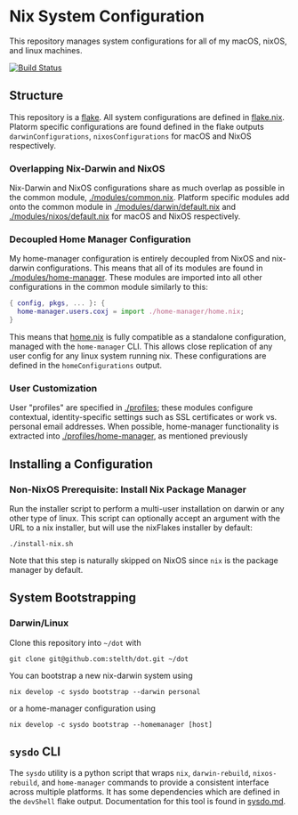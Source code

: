 # Nix System Configuration

This repository manages system configurations for all of my
macOS, nixOS, and linux machines.

[![Build Status](https://api.cirrus-ci.com/github/stelth/dot.svg?branch=master)](https://cirrus-ci.com/github/stelth/dot)

## Structure

This repository is a [flake](https://nixos.wiki/wiki/Flakes). All system configurations are defined
in [flake.nix](./flake.nix). Platorm specific configurations are found defined in the flake outputs
`darwinConfigurations`, `nixosConfigurations` for macOS and NixOS respectively.

### Overlapping Nix-Darwin and NixOS

Nix-Darwin and NixOS configurations share as much overlap as possible in the common module, [./modules/common.nix](./modules/common.nix).
Platform specific modules add onto the common module in [./modules/darwin/default.nix](./modules/darwin/default.nix) and [./modules/nixos/default.nix](./modules/nixos/default.nix) for macOS and NixOS respectively.

### Decoupled Home Manager Configuration

My home-manager configuration is entirely decoupled from NixOS and nix-darwin configurations.
This means that all of its modules are found in [./modules/home-manager](./modules/home-manager).
These modules are imported into all other configurations in the common module similarly to this:

```nix
{ config, pkgs, ... }: {
  home-manager.users.coxj = import ./home-manager/home.nix;
}
```

This means that [home.nix](./modules/home-manager/home.nix) is fully compatible as a standalone configuration, managed with the `home-manager` CLI.
This allows close replication of any user config for any linux system running nix. These configurations are defined in the `homeConfigurations` output.

### User Customization

User "profiles" are specified in [./profiles](./profiles); these modules configure
contextual, identity-specific settings such as SSL certificates or work vs. personal email addresses.
When possible, home-manager functionality is extracted into [./profiles/home-manager](./profiles/home-manager), as mentioned previously

## Installing a Configuration

### Non-NixOS Prerequisite: Install Nix Package Manager

Run the installer script to perform a multi-user installation
on darwin or any other type of linux. This script can optionally accept an argument with the URL to a nix installer, but will use the nixFlakes installer by default:

```bash:
./install-nix.sh
```

Note that this step is naturally skipped on NixOS since `nix` is the package manager by default.

## System Bootstrapping

### Darwin/Linux

Clone this repository into `~/dot` with

```bash:
git clone git@github.com:stelth/dot.git ~/dot
```

You can bootstrap a new nix-darwin system using

```bash:
nix develop -c sysdo bootstrap --darwin personal
```

or a home-manager configuration using

```bash:
nix develop -c sysdo bootstrap --homemanager [host]
```

## `sysdo` CLI

The `sysdo` utility is a python script that wraps `nix`, `darwin-rebuild`, `nixos-rebuild`,
and `home-manager` commands to provide a consistent interface across multiple platforms. It has some dependencies which are defined in the `devShell`
flake output. Documentation for this tool is found in [sysdo.md](./docs/sysdo.md).
